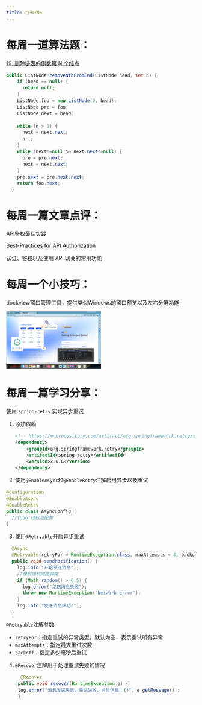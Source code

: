 ```yaml
---
title: 打卡705
---
```

# 每周一道算法题：

[19. 删除链表的倒数第 N 个结点](https://leetcode.cn/problems/remove-nth-node-from-end-of-list/description/)

```Java
public ListNode removeNthFromEnd(ListNode head, int n) {
    if (head == null) {
      return null;
    }
    ListNode foo = new ListNode(0, head);
    ListNode pre = foo;
    ListNode next = head;

    while (n > 1) {
      next = next.next;
      n--;
    }
    while (next!=null && next.next!=null) {
      pre = pre.next;
      next = next.next;
    }
    pre.next = pre.next.next;
    return foo.next;
  }
```

# 每周一篇文章点评：

API鉴权最佳实践

[Best-Practices for API Authorization](https://medium.com/bitsrc/best-practices-for-api-security-6d8242587caf)

认证、鉴权以及使用 API 网关的常用功能

# 每周一个小技巧：

dockview窗口管理工具，提供类似Windows的窗口预览以及左右分屏功能

<img src="./image-20240705113246052.png" width="50%">



# 每周一篇学习分享：

使用 `spring-retry` 实现异步重试

1. 添加依赖

   ```xml
   <!-- https://mvnrepository.com/artifact/org.springframework.retry/spring-retry -->
   <dependency>
       <groupId>org.springframework.retry</groupId>
       <artifactId>spring-retry</artifactId>
       <version>2.0.6</version>
   </dependency>

2. 使用`@EnableAsync`和`@EnableRetry`注解启用异步以及重试

  ```java
  @Configuration
  @EnableAsync
  @EnableRetry
  public class AsyncConfig {
    //todo 线程池配置
  }
  
  ```

3. 使用`@Retryable`开启异步重试

  ```java
    @Async
    @Retryable(retryFor = RuntimeException.class, maxAttempts = 4, backoff = @Backoff(delay = 100))
    public void sendNotification() {
      log.info("开始发送消息");
      //模拟随机网络异常
      if (Math.random() > 0.5) {
        log.error("发送消息失败");
        throw new RuntimeException("Network error");
      }
      log.info("发送消息成功!");
    }
  ```

  `@Retryable`注解参数:
  - `retryFor`：指定重试的异常类型，默认为空，表示重试所有异常
  - `maxAttempts`：指定最大重试次数
  - `backoff`：指定多少毫秒后重试
4. `@Recover`注解用于处理重试失败的情况
   
   ```java
     @Recover
    public void recover(RuntimeException e) {
    log.error("消息发送失败，重试失败，异常信息：{}", e.getMessage());
    }
   ```